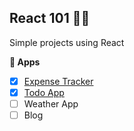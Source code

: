 ## React 101 🧑‍🎓

Simple projects using React

**🧩 Apps**

- [x] [Expense Tracker](https://github.com/calvo-jp/react-101/tree/main/expense-tracker#money-tor)
- [x] [Todo App](https://github.com/calvo-jp/react-101/tree/main/todo#todo-app)
- [ ] Weather App
- [ ] Blog
